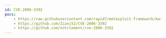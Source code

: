 ```yaml
---
id: CVE-2006-3392
pocs:
    - https://raw.githubusercontent.com/rapid7/metasploit-framework/master/modules/auxiliary/admin/webmin/file_disclosure.rb
    - https://github.com/Ziani52/CVE-2006-3392
    - https://github.com/notclement/cve-2006-3392
---
```

